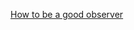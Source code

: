 [How to be a good observer](https://github.com/department-of-veterans-affairs/va.gov-team/blob/master/platform/research/during-research/howto-observer-instructions.md)
